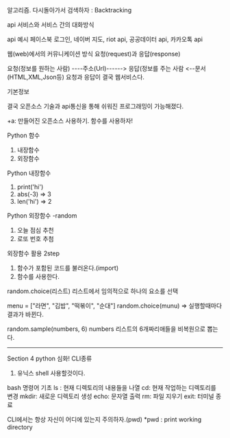 알고리즘.
다시돌아가서 검색하자 : Backtracking

api
서비스와 서비스 간의 대화방식

api 예시
페이스북 로그인, 네이버 지도, riot api, 공공데이터 api, 카카오톡 api

웹(web)에서의 커뮤니케이션 방식
요청(request)과 응답(response)

요청(정보를 원하는 사람)  ----주소(Url)------> 응답(정보를 주는 사람
                                <--문서(HTML,XML,Json등)
요청과 응답이 결국 웹서비스다.

기본정보

결국 오픈소스 기술과 api통신을 통해 쉬워진 프로그래밍이 가능해졌다.

+a:
만들어진 오픈소스 사용하기. 함수를 사용하자!

Python 함수
1) 내장함수
2) 외장함수

Python 내장함수
1) print('hi')
2) abs(-3) => 3
3) len('hi') => 2

Python 외장함수
-random
1) 오늘 점심 추천
2) 로또 번호 추첨

외장함수 활용 2step
1. 함수가 포함된 코드를 불러온다.(import)
2. 함수를 사용한다.

random.choice(리스트)
리스트에서 임의적으로 하나의 요소를 선택

menu = ["라면", "김밥", "떡볶이", "순대"]
random.choice(munu)
=> 실행할때마다 결과가 바뀐다.

random.sample(numbers, 6)
numbers 리스트의 6개짜리애들을 비복원으로 뽑는다.

--------------------------------------------------------------------------------------------------------------
Section 4 python 심화!
CLI종류
1. 유닉스 shell 사용할것이다.

bash 명령어 기초
ls : 현재 디렉토리의 내용들을 나열
cd: 현재 작업하는 디렉토리를 변경
mkdir: 새로운 디렉토리 생성
echo: 문자열 출력
rm: 파일 지우기
exit: 터미널 종료

CLI에서는 항상 자신이 어디에 있는지 주의하자.(pwd) *pwd : print working directory